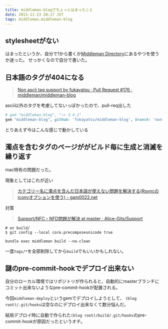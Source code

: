 ```yaml
---
title: middleman-blogでちょっとはまったこと
date: 2013-11-23 20:17 JST
tags: middleman,middleman-blog
---
```


## stylesheetがない
はまったというか、自分で1から書くか[Middleman Directory](http://directory.middlemanapp.com/#/templates/all)にあるやつを使うか迷った。
せっかくなので自分で書いた。

## 日本語のタグが404になる
> [Non ascii tag support by fukayatsu · Pull Request #176 · middleman/middleman-blog](https://github.com/middleman/middleman-blog/pull/176)

ascii以外のタグを考慮してないっぽかったので、pull-req出した


```ruby
# gem "middleman-blog", "~> 3.4.1"
gem "middleman-blog", github: 'fukayatsu/middleman-blog', branch: 'non-ascii-tag'
```
とりあえず今はこんな感じで動かしている

## 濁点を含むタグのページががビルド毎に生成と消滅を繰り返す
mac特有の問題だった。

現象としてはこれが近い
> [カテゴリー名に濁点を含んだ日本語が使えない問題を解決する(Rsyncのiconvオプションを使う) - gam0022.net](http://gam0022.net/blog/2012/08/11/use-rsync-iconv-option/)

対策
> [Support/NFC・NFD問題が解決 at master · Alice-Gits/Support](https://github.com/Alice-Gits/Support/tree/master/NFC%E3%83%BBNFD%E5%95%8F%E9%A1%8C%E3%81%8B%E3%82%99%E8%A7%A3%E6%B1%BA)

```
# on build/
$ git config --local core.precomposeunicode true
```

`bundle exec middleman build --no-clean`

一度`tags/*`を全部削除してから`build`でもいいかもしれない。

## 謎のpre-commit-hookでデプロイ出来ない
自分のローカル環境ではリポジトリが作られると、自動的にmasterブランチにコミット出来ないようなpre-commit-hookが配置される。

今回`middleman-deploy`というgemでデプロイしようとして、
`(blog root)/.git/hooks`は空なのにデプロイ出来なくて数分悩んだ。

結局デプロイ時に自動で作られた`(blog root)/build/.git/hooks`のpre-commit-hookが原因だったというオチ。
